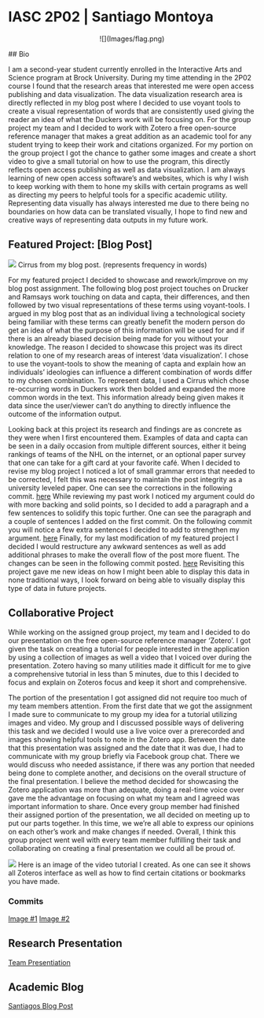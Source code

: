 
# IASC 2P02 | Santiago Montoya 
<p align="center">
![](Images/flag.png)
</p>
## Bio

I am a second-year student currently enrolled in the Interactive Arts and Science program at Brock University. During my time attending in the 2P02 course I found that the research areas that interested me were open access publishing and data visualization. The data visualization research area is directly reflected in my blog post where I decided to use voyant tools to create a visual representation of words that are consistently used giving the reader an idea of what the Duckers work will be focusing on. For the group project my team and I decided to work with Zotero a free open-source reference manager that makes a great addition as an academic tool for any student trying to keep their work and citations organized. For my portion on the group project I got the chance to gather some images and create a short video to give a small tutorial on how to use the program, this directly reflects open access publishing as well as data visualization. I am always learning of new open access software’s and websites, which is why I wish to keep working with them to hone my skills with certain programs as well as directing my peers to helpful tools for a specific academic utility. Representing data visually has always interested me due to there being no boundaries on how data can be translated visually, I hope to find new and creative ways of representing data outputs in my future work. 


## Featured Project: [Blog Post]

![](Images/graphic.png)
Cirrus from my blog post. (represents frequency in words)

For my featured project I decided to showcase and rework/improve on my blog post assignment. The following blog post project touches on Drucker and Ramsays work touching on data and capta, their differences, and then followed by two visual representations of these terms using voyant-tools.  I argued in my blog post that as an individual living a technological society being familiar with these terms can greatly benefit the modern person do get an idea of what the purpose of this information will be used for and if there is an already biased decision being made for you without your knowledge. The reason I decided to showcase this project was its direct relation to one of my research areas of interest ‘data visualization’. I chose to use the voyant-tools to show the meaning of capta and explain how an individuals’ ideologies can influence a different combination of words differ to my chosen combination. To represent data, I used a Cirrus which chose re-occurring words in Duckers work then bolded and expanded the more common words in the text. This information already being given makes it data since the user/viewer can’t do anything to directly influence the outcome of the information output. 

Looking back at this project its research and findings are as concrete as they were when I first encountered them. Examples of data and capta can be seen in a daily occasion from multiple different sources, either it being rankings of teams of the NHL on the internet, or an optional paper survey that one can take for a gift card at your favorite café. When I decided to revise my blog project I noticed a lot of small grammar errors that needed to be corrected, I felt this was necessary to maintain the post integrity as a university leveled paper. One can see the corrections in the following commit. [here](https://github.com/sm16ut/IASC-2P02/commit/57baf2e1a96cba37514697d9b7e5879c9055b70a)
While reviewing my past work I noticed my argument could do with more backing and solid points, so I decided to add a paragraph and a few sentences to solidify this topic further. One can see the paragraph and a couple of sentences I added on the first commit. On the following commit you will notice a few extra sentences I decided to add  to strengthen my argument. [here](https://github.com/sm16ut/IASC-2P02/commit/57baf2e1a96cba37514697d9b7e5879c9055b70a)
Finally, for my last modification of my featured project I decided I would restructure any awkward sentences as well as add additional phrases to make the overall flow of the post more fluent. The changes can be seen in the following commit posted. [here](https://github.com/sm16ut/IASC-2P02/commit/1ed0975811a3c705736590367286e96aa0cb3cce)
Revisiting this project gave me new ideas on how I might been able to display this data in none traditional ways, I look forward on being able to visually display this type of data in future projects. 

## Collaborative Project

While working on the assigned group project, my team and I decided to do our presentation on the free open-source reference manager ‘Zotero’. I got given the task on creating a tutorial for people interested in the application by using a collection of images as well a video that I voiced over during the presentation. Zotero having so many utilities made it difficult for me to give a comprehensive tutorial in less than 5 minutes, due to this I decided to focus and explain on Zoteros focus and keep it short and comprehensive.  

The portion of the presentation I got assigned did not require too much of my team members attention. From the first date that we got the assignment I made sure to communicate to my group my idea for a tutorial utilizing images and video. My group and I discussed possible ways of delivering this task and we decided I would use a live voice over a prerecorded and images showing helpful tools to note in the Zotero app. Between the date that this presentation was assigned and the date that it was due, I had to communicate with my group briefly via Facebook group chat. There we would discuss who needed assistance, if there was any portion that needed being done to complete another, and decisions on the overall structure of the final presentation. I believe the method decided for showcasing the Zotero application was more than adequate, doing a real-time voice over gave me the advantage on focusing on what my team and I agreed was important information to share. Once every group member had finished their assigned portion of the presentation, we all decided on meeting up to put our parts together. In this time, we we’re all able to express our opinions on each other’s work and make changes if needed. Overall, I think this group project went well with every team member fulfilling their task and collaborating on creating a final presentation we could all be proud of. 

![](Images/videotut.png)
Here is an image of the video tutorial I created. As one can see it shows all Zoteros interface as well as how to find certain citations or bookmarks you have made.
### Commits

[Image #1](https://github.com/IascAtBrock/IASC-2P02-TeamPresentations/commit/be5bed75e12f38e92dd72b17980db1abc82240db)
[Image #2](https://github.com/IascAtBrock/IASC-2P02-TeamPresentations/commit/da4dc9d8df1abb16d459883d4a367025dd32ddca)




## Research Presentation

[Team Presentiation](https://github.com/IascAtBrock/IASC-2P02-TeamPresentations/tree/Team5)

## Academic Blog

[Santiagos Blog Post](https://github.com/sm16ut/IASC-2P02/blob/master/blog.md)
